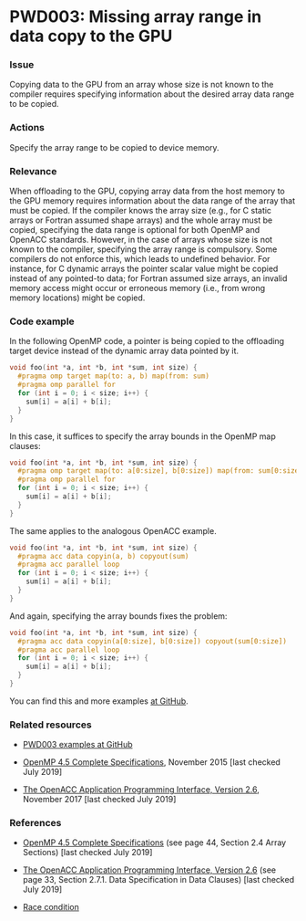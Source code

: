 # PWD003: Missing array range in data copy to the GPU

### Issue

Copying data to the GPU from an array whose size is not known to the compiler
requires specifying information about the desired array data range to be copied.

### Actions

Specify the array range to be copied to device memory.

### Relevance

When offloading to the GPU, copying array data from the host memory to the GPU
memory requires information about the data range of the array that must be
copied. If the compiler knows the array size (e.g., for C static arrays or
Fortran assumed shape arrays) and the whole array must be copied, specifying the
data range is optional for both OpenMP and OpenACC standards. However, in the
case of arrays whose size is not known to the compiler, specifying the array
range is compulsory. Some compilers do not enforce this, which leads to
undefined behavior. For instance, for C dynamic arrays the pointer scalar value
might be copied instead of any pointed-to data; for Fortran assumed size arrays,
an invalid memory access might occur or erroneous memory (i.e., from wrong
memory locations) might be copied.

### Code example

In the following OpenMP code, a pointer is being copied to the offloading target
device instead of the dynamic array data pointed by it.

```c
void foo(int *a, int *b, int *sum, int size) {
  #pragma omp target map(to: a, b) map(from: sum)
  #pragma omp parallel for
  for (int i = 0; i < size; i++) {
    sum[i] = a[i] + b[i];
  }
}
```

In this case, it suffices to specify the array bounds in the OpenMP map clauses:

```c
void foo(int *a, int *b, int *sum, int size) {
  #pragma omp target map(to: a[0:size], b[0:size]) map(from: sum[0:size])
  #pragma omp parallel for
  for (int i = 0; i < size; i++) {
    sum[i] = a[i] + b[i];
  }
}
```

The same applies to the analogous OpenACC example.

```c
void foo(int *a, int *b, int *sum, int size) {
  #pragma acc data copyin(a, b) copyout(sum)
  #pragma acc parallel loop
  for (int i = 0; i < size; i++) {
    sum[i] = a[i] + b[i];
  }
}
```

And again, specifying the array bounds fixes the problem:

```c
void foo(int *a, int *b, int *sum, int size) {
  #pragma acc data copyin(a[0:size], b[0:size]) copyout(sum[0:size])
  #pragma acc parallel loop
  for (int i = 0; i < size; i++) {
    sum[i] = a[i] + b[i];
  }
}
```

You can find this and more examples [at GitHub](/Checks/PWD003).

### Related resources

* [PWD003 examples at GitHub](/Checks/PWD003)

* [OpenMP 4.5 Complete Specifications](https://www.openmp.org/wp-content/uploads/openmp-4.5.pdf),
November 2015 [last checked July 2019]

* [The OpenACC Application Programming Interface, Version 2.6](https://www.openacc.org/sites/default/files/inline-files/OpenACC.2.6.final.pdf),
November 2017 [last checked July 2019]

### References

* [OpenMP 4.5 Complete Specifications](https://www.openmp.org/wp-content/uploads/openmp-4.5.pdf)
(see page 44, Section 2.4 Array Sections) [last checked July 2019]

* [The OpenACC Application Programming Interface, Version 2.6](https://www.openacc.org/sites/default/files/inline-files/OpenACC.2.6.final.pdf)
(see page 33, Section 2.7.1. Data Specification in Data Clauses) [last checked
July 2019]

* [Race condition](https://en.wikipedia.org/wiki/Race_condition)
